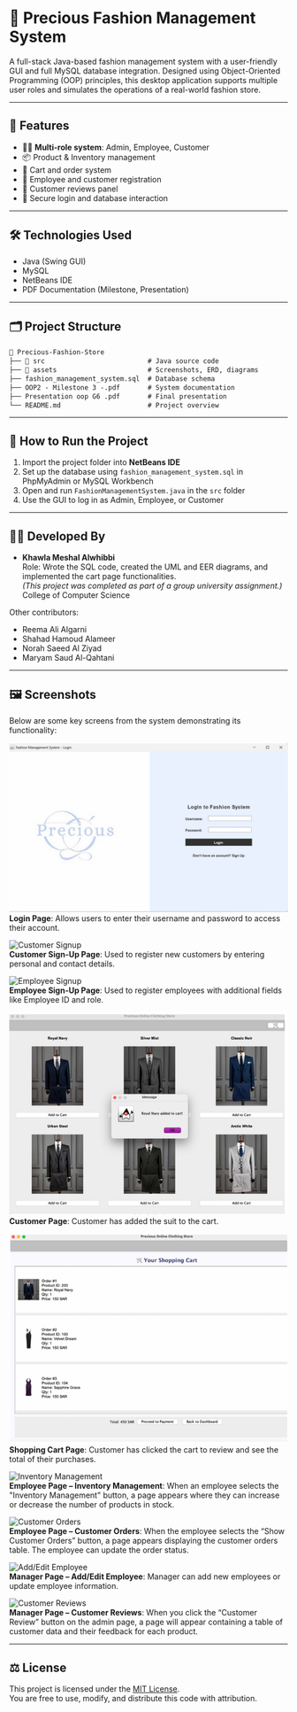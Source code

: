 # 👗 Precious Fashion Management System

A full-stack Java-based fashion management system with a user-friendly GUI and full MySQL database integration. Designed using Object-Oriented Programming (OOP) principles, this desktop application supports multiple user roles and simulates the operations of a real-world fashion store.

---

## 🌟 Features

- 👩‍💼 **Multi-role system**: Admin, Employee, Customer
- 📦 Product & Inventory management
- 🛒 Cart and order system
- 📝 Employee and customer registration
- 💬 Customer reviews panel
- 🔐 Secure login and database interaction

---

## 🛠 Technologies Used

- Java (Swing GUI)
- MySQL
- NetBeans IDE
- PDF Documentation (Milestone, Presentation)

---

## 🗂 Project Structure

```
📁 Precious-Fashion-Store
├── 📂 src                          # Java source code
├── 📂 assets                       # Screenshots, ERD, diagrams
├── fashion_management_system.sql  # Database schema
├── OOP2 - Milestone 3 -.pdf       # System documentation
├── Presentation oop G6 .pdf       # Final presentation
└── README.md                      # Project overview
```

---

## 🚀 How to Run the Project

1. Import the project folder into **NetBeans IDE**
2. Set up the database using `fashion_management_system.sql` in PhpMyAdmin or MySQL Workbench
3. Open and run `FashionManagementSystem.java` in the `src` folder
4. Use the GUI to log in as Admin, Employee, or Customer

---

## 👩‍💻 Developed By

- **Khawla Meshal Alwhibbi**  
  Role: Wrote the SQL code, created the UML and EER diagrams, and implemented the cart page functionalities.  
  *(This project was completed as part of a group university assignment.)*  
  College of Computer Science

Other contributors:
- Reema Ali Algarni  
- Shahad Hamoud Alameer  
- Norah Saeed Al Ziyad  
- Maryam Saud Al-Qahtani

---
## 🖼 Screenshots

Below are some key screens from the system demonstrating its functionality:

![Login Screen](https://github.com/khawla-codes/Precious-Fashion-Management-System/blob/2465caf03172b7b03253a81d38b0886c0def5ae6/login.png)  
**Login Page**: Allows users to enter their username and password to access their account.

![Customer Signup](assets/customer_signup.png)  
**Customer Sign-Up Page**: Used to register new customers by entering personal and contact details.

![Employee Signup](assets/employee_signup.png)  
**Employee Sign-Up Page**: Used to register employees with additional fields like Employee ID and role.

![Customer Page](https://github.com/khawla-codes/Precious-Fashion-Management-System/blob/b86485acf866053e48dd40778d7dca04ea1e538c/Screenshots/customer_page%20-%20Copy.png)  
**Customer Page**: Customer has added the suit to the cart.

![Cart Page](https://github.com/khawla-codes/Precious-Fashion-Management-System/blob/5b53a1fe7a2dca77bf8baf242db3bcde7a5550e5/Screenshots/cart.png)  
**Shopping Cart Page**: Customer has clicked the cart to review and see the total of their purchases.

![Inventory Management](assets/inventory.png)  
**Employee Page – Inventory Management**: When an employee selects the "Inventory Management" button, a page appears where they can increase or decrease the number of products in stock.

![Customer Orders](assets/orders.png)  
**Employee Page – Customer Orders**: When the employee selects the “Show Customer Orders” button, a page appears displaying the customer orders table. The employee can update the order status.

![Add/Edit Employee](assets/manager_add_edit.png)  
**Manager Page – Add/Edit Employee**: Manager can add new employees or update employee information.

![Customer Reviews](assets/reviews.png)  
**Manager Page – Customer Reviews**: When you click the “Customer Review” button on the admin page, a page will appear containing a table of customer data and their feedback for each product.

---

## ⚖️ License

This project is licensed under the [MIT License](LICENSE).  
You are free to use, modify, and distribute this code with attribution.
